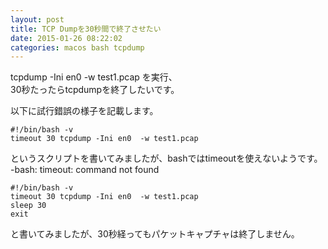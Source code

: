 ```yaml
---
layout: post
title: TCP Dumpを30秒間で終了させたい
date: 2015-01-26 08:22:02
categories: macos bash tcpdump
---
```

<p>tcpdump -Ini en0  -w test1.pcap を実行、<br>
30秒たったらtcpdumpを終了したいです。</p>

<p>以下に試行錯誤の様子を記載します。</p>

```
#!/bin/bash -v
timeout 30 tcpdump -Ini en0  -w test1.pcap
```

<p>というスクリプトを書いてみましたが、bashではtimeoutを使えないようです。<br>
    -bash: timeout: command not found</p>

```
#!/bin/bash -v
timeout 30 tcpdump -Ini en0  -w test1.pcap
sleep 30
exit
```

<p>と書いてみましたが、30秒経ってもパケットキャプチャは終了しません。</p>
